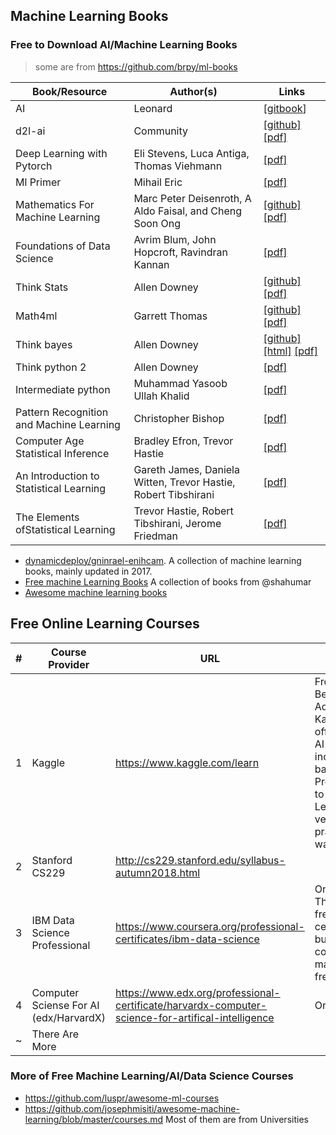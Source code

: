 ## Machine Learning Books



### Free to Download AI/Machine Learning Books

> some are from https://github.com/brpy/ml-books

| Book/Resource                          | Author(s) | Links|
|----------------------------------------|----------------------------|-----------------------------------------------|
| AI | Leonard | [[gitbook](https://leonardoaraujosantos.gitbook.io/artificial-inteligence/chapter1)] |
| d2l-ai                                 | Community | [[github]](https://github.com/d2l-ai/d2l-en) [[pdf]](https://d2l.ai/d2l-en.pdf)|
| Deep Learning with Pytorch             |Eli Stevens, Luca Antiga, Thomas Viehmann| [[pdf]](https://pytorch.org/assets/deep-learning/Deep-Learning-with-PyTorch.pdf)|
| Ml Primer                              |Mihail Eric| [[pdf]](https://www.confetti.ai/assets/ml-primer/ml_primer.pdf) |
| Mathematics For Machine Learning       |Marc Peter Deisenroth, A Aldo Faisal, and Cheng Soon Ong|[[github]](https://github.com/mml-book/mml-book.github.io) [[pdf]](https://mml-book.github.io/book/mml-book.pdf)|
| Foundations of Data Science            |Avrim Blum, John Hopcroft, Ravindran Kannan| [[pdf]](https://www.cs.cornell.edu/jeh/book.pdf)|
| Think Stats                            |Allen Downey|[[github]](https://github.com/AllenDowney/ThinkStats2) [[pdf]](https://greenteapress.com/thinkstats/thinkstats.pdf)|
| Math4ml                                |Garrett Thomas|[[github]](https://github.com/gwthomas/math4ml) [[pdf]](https://gwthomas.github.io/docs/math4ml.pdf)|
| Think bayes                            |Allen Downey|[[github]](https://github.com/AllenDowney/ThinkBayes) [[html]](http://www.greenteapress.com/thinkbayes/html/index.html) [[pdf]](http://www.greenteapress.com/thinkbayes/thinkbayes.pdf)|
| Think python 2                         |Allen Downey|[[pdf]](http://greenteapress.com/thinkpython2/thinkpython2.pdf)|
| Intermediate python                    |Muhammad Yasoob Ullah Khalid|[[pdf]](https://buildmedia.readthedocs.org/media/pdf/intermediatepythongithubio/latest/intermediatepythongithubio.pdf)|
| Pattern Recognition and Machine Learning |Christopher Bishop|[[pdf]](https://www.microsoft.com/en-us/research/uploads/prod/2006/01/Bishop-Pattern-Recognition-and-Machine-Learning-2006.pdf)|
| Computer Age Statistical Inference     |Bradley Efron, Trevor Hastie|[[pdf]](https://web.stanford.edu/~hastie/CASI_files/PDF/casi.pdf)|
| An Introduction to Statistical Learning |Gareth James, Daniela Witten, Trevor Hastie, Robert Tibshirani|[[pdf]](https://statlearning.com/ISLR%20Seventh%20Printing.pdf)|
| The Elements ofStatistical Learning    |Trevor Hastie, Robert Tibshirani, Jerome Friedman|[[pdf]](https://web.stanford.edu/~hastie/Papers/ESLII.pdf)|



- [dynamicdeploy/gninrael-enihcam](https://github.com/dynamicdeploy/gninrael-enihcam). A collection of machine learning books, mainly updated in 2017.
- [Free machine Learning Books](https://github.com/shahumar/Free-Machine-Learning-Books) A collection of books from @shahumar
- [Awesome machine learning books](https://github.com/josephmisiti/awesome-machine-learning/blob/master/books.md)



## Free Online Learning Courses

|#| Course Provider               | URL                                                          | Review                                                       |
|--| ----------------------------- | ------------------------------------------------------------ | ------------------------------------------------------------ |
| 1 | Kaggle                        | https://www.kaggle.com/learn                                 | From Beginning to Advanced, Kaggle offered many AI courses including basic Python Programming to Deep Learning in very practical way. |
| 2 | Stanford CS229                | http://cs229.stanford.edu/syllabus-autumn2018.html           |                                                              |
| 3 | IBM Data Science Professional | https://www.coursera.org/professional-certificates/ibm-data-science | On Coursera. This is not free for certificate, but most of course materials are free. |
| 4 | Computer Sciense For AI (edx/HarvardX)| https://www.edx.org/professional-certificate/harvardx-computer-science-for-artifical-intelligence| On Edx|
| ~ | There Are More |  |  |



### More of Free Machine Learning/AI/Data Science Courses

- https://github.com/luspr/awesome-ml-courses
- https://github.com/josephmisiti/awesome-machine-learning/blob/master/courses.md Most of them are from Universities
